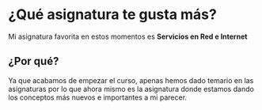 # ¿Qué asignatura te gusta más?

Mi asignatura favorita en estos momentos es **Servicios en Red e Internet**

## ¿Por qué?

Ya que acabamos de empezar el curso, apenas hemos dado temario en las asignaturas por lo que ahora mismo es la asignatura donde estamos dando los conceptos más nuevos e importantes a mi parecer.

